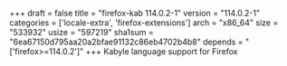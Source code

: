 +++
draft = false
title = "firefox-kab 114.0.2-1"
version = "114.0.2-1"
categories = ['locale-extra', 'firefox-extensions']
arch = "x86_64"
size = "533932"
usize = "597219"
sha1sum = "6ea67150d795aa20a2bfae91132c86eb4702b4b8"
depends = "['firefox>=114.0.2']"
+++
Kabyle language support for Firefox